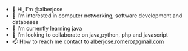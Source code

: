 - 👋 Hi, I’m @alberjose
- 👀 I’m interested in computer networking, software development and databases
- 🌱 I’m currently learning java
- 💞️ I’m looking to collaborate on java,python, php and javascript
- 📫 How to reach me contact to alberjose.romero@gmail.com

<br/>


<!---
alberjose/alberjose is a ✨ special ✨ repository because its `README.md` (this file) appears on your GitHub profile.
You can click the Preview link to take a look at your changes.
--->
